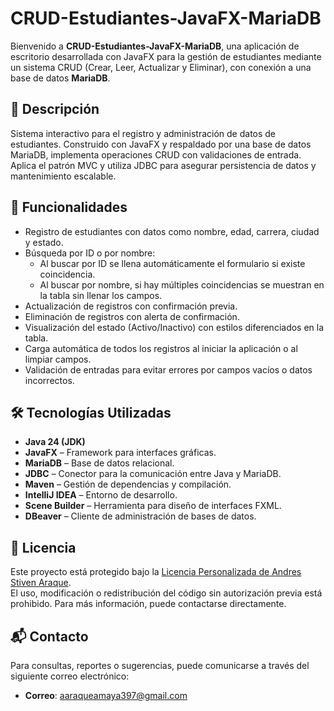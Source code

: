 # CRUD-Estudiantes-JavaFX-MariaDB

Bienvenido a **CRUD-Estudiantes-JavaFX-MariaDB**, una aplicación de escritorio desarrollada con JavaFX para la gestión
de estudiantes mediante un sistema CRUD (Crear, Leer, Actualizar y Eliminar), con conexión a una base de datos **MariaDB**.

## 🌟 Descripción

Sistema interactivo para el registro y administración de datos de estudiantes. Construido con JavaFX y respaldado por una base de datos MariaDB, implementa operaciones CRUD con validaciones de entrada. Aplica el patrón MVC y utiliza JDBC para asegurar persistencia de datos y mantenimiento escalable.

## 📌 Funcionalidades

- Registro de estudiantes con datos como nombre, edad, carrera, ciudad y estado.
- Búsqueda por ID o por nombre:
    - Al buscar por ID se llena automáticamente el formulario si existe coincidencia.
    - Al buscar por nombre, si hay múltiples coincidencias se muestran en la tabla sin llenar los campos.
- Actualización de registros con confirmación previa.
- Eliminación de registros con alerta de confirmación.
- Visualización del estado (Activo/Inactivo) con estilos diferenciados en la tabla.
- Carga automática de todos los registros al iniciar la aplicación o al limpiar campos.
- Validación de entradas para evitar errores por campos vacíos o datos incorrectos.

## 🛠️ Tecnologías Utilizadas

- **Java 24 (JDK)**
- **JavaFX** – Framework para interfaces gráficas.
- **MariaDB** – Base de datos relacional.
- **JDBC** – Conector para la comunicación entre Java y MariaDB.
- **Maven** – Gestión de dependencias y compilación.
- **IntelliJ IDEA** – Entorno de desarrollo.
- **Scene Builder** – Herramienta para diseño de interfaces FXML.
- **DBeaver** – Cliente de administración de bases de datos.

## 📜 Licencia

Este proyecto está protegido bajo la [Licencia Personalizada de Andres Stiven Araque](./LICENSE.md).  
El uso, modificación o redistribución del código sin autorización previa está prohibido. Para más información, puede
contactarse directamente.

## 📬 Contacto

Para consultas, reportes o sugerencias, puede comunicarse a través del siguiente correo electrónico:

- **Correo**: [aaraqueamaya397@gmail.com](mailto:aaraqueamaya397@gmail.com)
